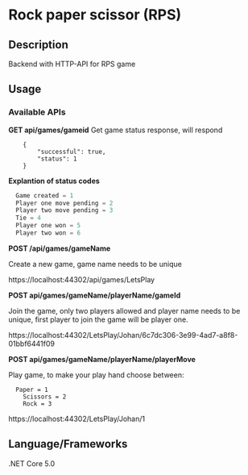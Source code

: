 # Rock paper scissor (RPS)

## Description

Backend with HTTP-API for RPS game

## Usage
### Available APIs

**GET api/games/gameid**
Get game status response, will respond
```postman
	{
    	"successful": true,
    	"status": 1
	}
```
  **Explantion of status codes**
```js
  Game created = 1	
  Player one move pending = 2
  Player two move pending = 3
  Tie = 4
  Player one won = 5
  Player two won = 6
```

**POST /api/games/gameName**
  
  Create a new game, game name needs to be unique

  https://localhost:44302/api/games/LetsPlay

**POST api/games/gameName/playerName/gameId**
  
  Join the game, only two players allowed and player name needs to be unique, first player to join the game will be player one.
  
   https://localhost:44302/LetsPlay/Johan/6c7dc306-3e99-4ad7-a8f8-01bbf6441f09

**POST api/games/gameName/playerName/playerMove**

  Play game, to make your play hand choose between:

```
  Paper = 1
	Scissors = 2
	Rock = 3
```
  https://localhost:44302/LetsPlay/Johan/1



## Language/Frameworks
.NET Core 5.0